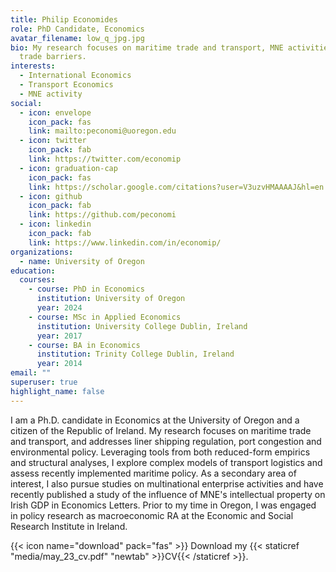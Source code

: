 ```yaml
---
title: Philip Economides
role: PhD Candidate, Economics
avatar_filename: low_q_jpg.jpg
bio: My research focuses on maritime trade and transport, MNE activities and
  trade barriers.
interests:
  - International Economics
  - Transport Economics
  - MNE activity
social:
  - icon: envelope
    icon_pack: fas
    link: mailto:peconomi@uoregon.edu
  - icon: twitter
    icon_pack: fab
    link: https://twitter.com/economip
  - icon: graduation-cap
    icon_pack: fas
    link: https://scholar.google.com/citations?user=V3uzvHMAAAAJ&hl=en
  - icon: github
    icon_pack: fab
    link: https://github.com/peconomi
  - icon: linkedin
    icon_pack: fab
    link: https://www.linkedin.com/in/economip/
organizations:
  - name: University of Oregon
education:
  courses:
    - course: PhD in Economics
      institution: University of Oregon
      year: 2024
    - course: MSc in Applied Economics
      institution: University College Dublin, Ireland
      year: 2017
    - course: BA in Economics
      institution: Trinity College Dublin, Ireland
      year: 2014
email: ""
superuser: true
highlight_name: false
---
```


I am a Ph.D. candidate in Economics at the University of Oregon and a citizen of the Republic of Ireland. 
My research focuses on maritime trade and transport, and addresses liner shipping regulation, port congestion and environmental policy. 
Leveraging tools from both reduced-form empirics and structural analyses, I explore complex models of transport logistics and assess recently implemented maritime policy. 
As a secondary area of interest, I also pursue studies on multinational enterprise activities and have recently published a study of the influence of MNE's intellectual property on Irish GDP in Economics Letters.
Prior to my time in Oregon, I was engaged in policy research as macroeconomic RA at the Economic and Social Research Institute in Ireland.


{{< icon name="download" pack="fas" >}} Download my {{< staticref "media/may_23_cv.pdf" "newtab" >}}CV{{< /staticref >}}.

